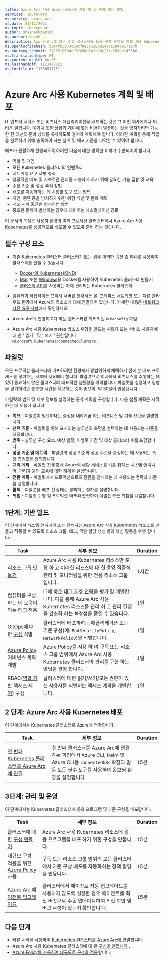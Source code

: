 ```yaml
---
title: Azure Arc 사용 Kubernetes을 계획 하 고 배포 하는 방법
services: azure-arc
ms.service: azure-arc
ms.date: 04/12/2021
ms.topic: conceptual
author: shashankbarsin
ms.author: shasb
description: Azure Arc에 많은 수의 클러스터를 등록-구성 관리를 위해 사용 Kubernetes
ms.openlocfilehash: b0a4f63073c69cf0e37c28b8149ca1947917127b
ms.sourcegitcommit: 56235f8694cc5f88db3afcc8c27ce769ecf455b0
ms.translationtype: MT
ms.contentlocale: ko-KR
ms.lasthandoff: 11/24/2021
ms.locfileid: "133051725"
---
```

# <a name="plan-and-deploy-azure-arc-enabled-kubernetes"></a>Azure Arc 사용 Kubernetes 계획 및 배포

IT 인프라 서비스 또는 비즈니스 애플리케이션을 배포하는 것은 그 어떤 회사에게나 어려운 일입니다. 예기치 못한 상황과 계획에 없던 비용이 발생하는 것을 방지하려면 가능한 한 최선의 준비 상태를 유지하도록 철저히 계획해야 합니다. 이러한 계획을 통해 작업을 완료하기 위해 충족해야 하는 설계 및 배포 기준을 파악할 수 있어야 합니다.

배포가 원활하게 진행되도록 하려면 다음에 대한 명확한 이해가 수반되어야 합니다.

* 역할 및 책임
* 모든 Kubernetes 클러스터의 인벤토리
* 네트워킹 요구 사항 충족
* 성공적인 배포 및 지속적인 관리를 가능하게 하기 위해 필요한 기술 집합 및 교육
* 수용 기준 및 성공 추적 방법
* 배포를 자동화하는 데 사용할 도구 또는 방법
* 지연, 중단 등을 방지하기 위한 위험 식별 및 완화 계획
* 배포 시에 중단을 방지하는 방법
* 중요한 문제가 발생하는 경우에 대비하는 에스컬레이션 경로

이 문서의 목적은 사용자 환경의 여러 프로덕션 클러스터에서 Azure Arc 사용 Kubernetes를 성공적으로 배포할 수 있도록 준비 하는 것입니다.

## <a name="prerequisites"></a>필수 구성 요소

* 기존 Kubernetes 클러스터 클러스터가 없는 경우 이러한 옵션 중 하나를 사용하여 클러스터를 만들 수 있습니다.
    - [Docker의 Kubernetes(KIND)](https://kind.sigs.k8s.io/)
    - [Mac](https://docs.docker.com/docker-for-mac/#kubernetes) 또는 [Windows](https://docs.docker.com/docker-for-windows/#kubernetes)용 Docker를 사용하여 Kubernetes 클러스터 만들기
    - [클러스터 API](https://cluster-api.sigs.k8s.io/user/quick-start.html)를 사용하는 자체 관리되는 Kubernetes 클러스터

* 컴퓨터가 직접적이든 프록시 서버를 통해서든 온-프레미스 네트워크 또는 다른 클라우드 환경에서 Azure의 리소스에 대해 연결되어 있습니다. 자세한 내용은 [네트워크 사전 요구 사항](quickstart-connect-cluster.md#meet-network-requirements)에서 확인하세요.

* Azure Arc에 연결하고자 하는 클러스터를 가리키는 `kubeconfig` 파일.
* Azure Arc 사용 Kubernetes 리소스 유형을 만드는 사용자 또는 서비스 사용자에 대 한 ' 읽기 ' 및 ' 쓰기 ' 권한입니다 `Microsoft.Kubernetes/connectedClusters` .

## <a name="pilot"></a>파일럿

모든 프로덕션 클러스터에 배포하려면 환경에서 광범위하게 채택하기 전에 본 배포 프로세스를 평가하는 것부터 시작해야 합니다. 파일럿으로 회사에서 비즈니스를 수행하는 데 있어 중요하지 않은 클러스터의 대표적인 샘플링을 파악합니다. 파일럿을 실행하고 영향을 평가하려면 충분한 시간을 확보하는 것이 좋으며, 약 30일이 권장됩니다.

파일럿의 범위 및 세부 정보를 설명하는 공식 계획을 구성합니다. 다음 샘플 계획은 시작하는 데 도움이 됩니다.

* **목표** - 파일럿이 필요하다는 결정을 내리게끔 하는 비즈니스 및 기술 요인을 설명합니다.
* **선택 기준** - 파일럿을 통해 표시되는 솔루션의 측면을 선택하는 데 사용되는 기준을 지정합니다.
* **범위** - 솔루션 구성 요소, 예상 일정, 파일럿 기간 및 대상 클러스터 수를 포함합니다.
* **성공 기준 및 메트릭** - 파일럿의 성공 기준과 성공 수준을 결정하는 데 사용되는 특정 측정값을 정의합니다.
* **교육 계획** - 파일럿 진행 중에 Azure와 해당 서비스를 처음 접하는 시스템 엔지니어, 관리자 등의 교육에 대한 계획을 설명합니다.
* **전환 계획** - 파일럿에서 프로덕션으로의 전환을 안내하는 데 사용되는 전략과 기준을 설명합니다.
* **롤백** - 파일럿을 배포 전 상태로 롤백하는 절차를 설명합니다.
* **위험** - 파일럿 수행 및 프로덕션 배포와 관련하여 식별된 모든 위험을 나열합니다.

## <a name="phase-1-build-a-foundation"></a>1단계: 기반 빌드

이 단계에서 시스템 엔지니어 또는 관리자는 Azure Arc 사용 Kubernetes 리소스를 만들고 작동할 수 있도록 리소스 그룹, 태그, 역할 할당 생성 등의 핵심 활동을 수행 합니다.

|Task |세부 정보 |Duration |
|-----|-------|---------|
| [리소스 그룹 만들기](../../azure-resource-manager/management/manage-resource-groups-portal.md#create-resource-groups) | Azure Arc 사용 Kubernetes 리소스만 포함 하 고 이러한 리소스에 대 한 중앙 집중식 관리 및 모니터링을 위한 전용 리소스 그룹입니다. | 1시간 |
| 컴퓨터를 구성하는 데 도움이 되는 [태그](../../azure-resource-manager/management/tag-resources.md) 적용 | IT에 맞춘 [태그 지정 전략](/azure/cloud-adoption-framework/decision-guides/resource-tagging/)을 평가 및 개발합니다. 이를 통해 Azure Arc 사용 Kubernetes 리소스를 관리 하 고 관리 결정을 간소화 하는 복잡성을 줄일 수 있습니다. | 1일 |
| GitOps에 대한 [구성](tutorial-use-gitops-connected-cluster.md) 식별 | 클러스터에 배포하려는 애플리케이션 또는 기준 구성(예: `PodSecurityPolicy`, `NetworkPolicy`)을 식별합니다. | 1일 |
| [Azure Policy](../../governance/policy/overview.md) 거버넌스 계획 개발 | Azure Policy를 사용 하 여 구독 또는 리소스 그룹 범위에서 Azure Arc 사용 Kubernetes 클러스터의 관리를 구현 하는 방법을 결정 합니다. | 1일 |
| RBAC([역할 기반 액세스 제어](../../role-based-access-control/overview.md)) 구성 | 클러스터에 대한 읽기/쓰기/모든 권한이 있는 사용자를 식별하는 액세스 계획을 개발합니다. | 1일 |

## <a name="phase-2-deploy-azure-arc-enabled-kubernetes"></a>2 단계: Azure Arc 사용 Kubernetes 배포

이 단계에서는 Kubernetes 클러스터를 Azure에 연결합니다.

|Task |세부 정보 |Duration |
|-----|-------|---------|
| [첫 번째 Kubernetes 클러스터를 Azure Arc에 연결](quickstart-connect-cluster.md) | 첫 번째 클러스터를 Azure Arc에 연결하는 과정에서 Azure CLI, Helm 및 Azure CLI용 `connectedk8s` 확장과 같은 모든 필수 도구를 사용하여 온보딩 환경을 설정합니다. | 15분 |

## <a name="phase-3-manage-and-operate"></a>3단계: 관리 및 운영

이 단계에서는 Kubernetes 클러스터에 응용 프로그램 및 기준 구성을 배포합니다.

|Task |세부 정보 |Duration |
|-----|-------|---------|
|클러스터에 대한 [구성 만들기](tutorial-use-gitops-connected-cluster.md) | Azure Arc 사용 Kubernetes 리소스에 응용 프로그램을 배포 하기 위한 구성을 만듭니다. | 15분 |
|대규모 구성 적용을 위한 [Azure Policy](use-azure-policy.md) 사용 | 구독 또는 리소스 그룹 범위의 모든 클러스터에서 기준 구성 배포를 자동화하는 정책 할당을 만듭니다. | 15분 |
| [Azure Arc 에이전트 업그레이드](agent-upgrade.md) | 클러스터에서 에이전트 자동 업그레이드를 사용하지 않도록 설정한 경우 에이전트를 최신 버전으로 수동 업데이트하여 최신 보안 및 버그 수정이 있는지 확인합니다. | 15분 |

## <a name="next-steps"></a>다음 단계

* 빠른 시작을 사용하여 [Kubernetes 클러스터를 Azure Arc에 연결](./quickstart-connect-cluster.md)합니다.
* Azure Arc 사용 Kubernetes 클러스터에 대 한 [구성을 만듭니다](./tutorial-use-gitops-connected-cluster.md) .
* [Azure Policy를 사용하여 대규모로 구성을 적용](./use-azure-policy.md)합니다.
